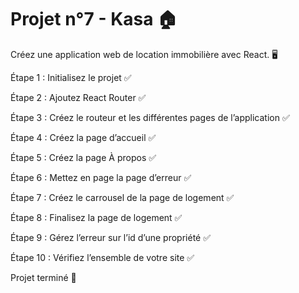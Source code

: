 # Projet n°7 - Kasa 🏠

Créez une application web de location immobilière avec React. 🖥️


Étape 1 : Initialisez le projet ✅

Étape 2 : Ajoutez React Router ✅

Étape 3 : Créez le routeur et les différentes pages de l’application ✅

Étape 4 : Créez la page d’accueil ✅

Étape 5 : Créez la page À propos ✅

Étape 6 : Mettez en page la page d’erreur ✅

Étape 7 : Créez le carrousel de la page de logement ✅

Étape 8  : Finalisez la page de logement ✅

Étape 9  : Gérez l’erreur sur l’id d’une propriété ✅

Étape 10  : Vérifiez l’ensemble de votre site ✅

Projet terminé 🎉
